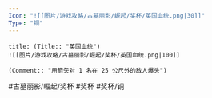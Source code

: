 ```yaml
---
Icon: "![[图片/游戏攻略/古墓丽影/崛起/奖杯/英国血统.png|30]]"
Type: "铜"
---
```

```ad-common-bronze-trophy
title: (Title:: "英国血统")
![[图片/游戏攻略/古墓丽影/崛起/奖杯/英国血统.png|100]]

(Comment:: "用箭矢对 1 名在 25 公尺外的敌人爆头")
```

#古墓丽影/崛起/奖杯 #奖杯 #奖杯/铜
